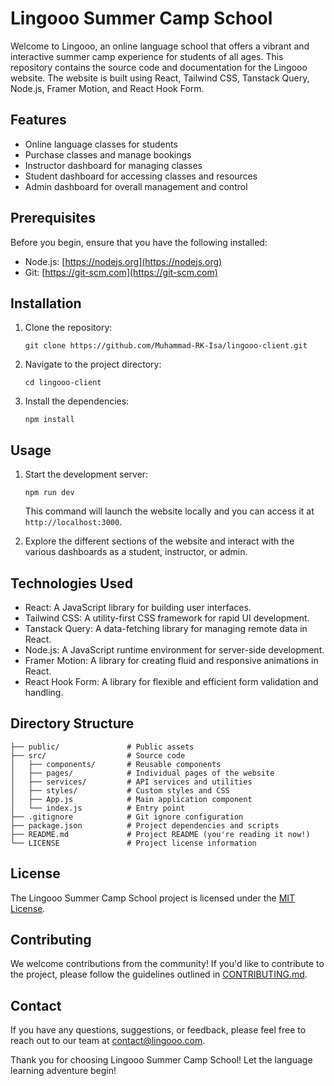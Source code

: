# Lingooo Summer Camp School

Welcome to Lingooo, an online language school that offers a vibrant and interactive summer camp experience for students of all ages. This repository contains the source code and documentation for the Lingooo website. The website is built using React, Tailwind CSS, Tanstack Query, Node.js, Framer Motion, and React Hook Form.

## Features

- Online language classes for students
- Purchase classes and manage bookings
- Instructor dashboard for managing classes
- Student dashboard for accessing classes and resources
- Admin dashboard for overall management and control

## Prerequisites

Before you begin, ensure that you have the following installed:

- Node.js: [https://nodejs.org](https://nodejs.org)
- Git: [https://git-scm.com](https://git-scm.com)

## Installation

1. Clone the repository:

   ```shell
   git clone https://github.com/Muhammad-RK-Isa/lingooo-client.git
   ```

2. Navigate to the project directory:

   ```shell
   cd lingooo-client
   ```

3. Install the dependencies:

   ```shell
   npm install
   ```

## Usage

1. Start the development server:

   ```shell
   npm run dev
   ```

   This command will launch the website locally and you can access it at `http://localhost:3000`.

2. Explore the different sections of the website and interact with the various dashboards as a student, instructor, or admin.

## Technologies Used

- React: A JavaScript library for building user interfaces.
- Tailwind CSS: A utility-first CSS framework for rapid UI development.
- Tanstack Query: A data-fetching library for managing remote data in React.
- Node.js: A JavaScript runtime environment for server-side development.
- Framer Motion: A library for creating fluid and responsive animations in React.
- React Hook Form: A library for flexible and efficient form validation and handling.

## Directory Structure

```
├── public/               # Public assets
├── src/                  # Source code
│   ├── components/       # Reusable components
│   ├── pages/            # Individual pages of the website
│   ├── services/         # API services and utilities
│   ├── styles/           # Custom styles and CSS
│   ├── App.js            # Main application component
│   └── index.js          # Entry point
├── .gitignore            # Git ignore configuration
├── package.json          # Project dependencies and scripts
├── README.md             # Project README (you're reading it now!)
└── LICENSE               # Project license information
```

## License

The Lingooo Summer Camp School project is licensed under the [MIT License](LICENSE).

## Contributing

We welcome contributions from the community! If you'd like to contribute to the project, please follow the guidelines outlined in [CONTRIBUTING.md](CONTRIBUTING.md).

## Contact

If you have any questions, suggestions, or feedback, please feel free to reach out to our team at [contact@lingooo.com](mailto:contact@lingooo.com).

Thank you for choosing Lingooo Summer Camp School! Let the language learning adventure begin!
